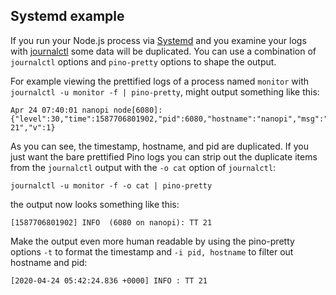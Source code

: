 <a id="Systemd"></a>
## Systemd example

If you run your Node.js process via [Systemd](https://www.freedesktop.org/wiki/Software/systemd/) and you examine your logs with [journalctl](https://www.freedesktop.org/software/systemd/man/journalctl.html) some data will be duplicated. You can use a combination of `journalctl` options and `pino-pretty` options to shape the output.

For example viewing the prettified logs of a process named `monitor` with `journalctl -u monitor -f | pino-pretty`, might output something like this:

```
Apr 24 07:40:01 nanopi node[6080]: {"level":30,"time":1587706801902,"pid":6080,"hostname":"nanopi","msg":"TT
21","v":1}
```
As you can see, the timestamp, hostname, and pid are duplicated.
If you just want the bare prettified Pino logs you can strip out the duplicate items from the `journalctl` output with the `-o cat` option of `journalctl`:
```
journalctl -u monitor -f -o cat | pino-pretty
```
the output now looks something like this:
```
[1587706801902] INFO  (6080 on nanopi): TT 21
```
Make the output even more human readable by using the pino-pretty options `-t` to format the timestamp and `-i pid, hostname` to filter out hostname and pid:
```
[2020-04-24 05:42:24.836 +0000] INFO : TT 21
```
